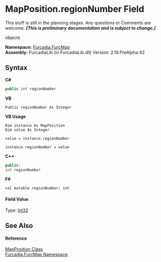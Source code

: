 # MapPosition.regionNumber Field
This stuff is still in the planning stages. Any questions or Comments are welcome. _**\[This is preliminary documentation and is subject to change.\]**_

objects

**Namespace:**&nbsp;<a href="N_Furcadia_FurcMap">Furcadia.FurcMap</a><br />**Assembly:**&nbsp;FurcadiaLib (in FurcadiaLib.dll) Version: 2.19.PreAlpha 42

## Syntax

**C#**<br />
``` C#
public int regionNumber
```

**VB**<br />
``` VB
Public regionNumber As Integer
```

**VB Usage**<br />
``` VB Usage
Dim instance As MapPosition
Dim value As Integer

value = instance.regionNumber

instance.regionNumber = value
```

**C++**<br />
``` C++
public:
int regionNumber
```

**F#**<br />
``` F#
val mutable regionNumber: int
```


#### Field Value
Type: <a href="http://msdn2.microsoft.com/en-us/library/td2s409d" target="_blank">Int32</a>

## See Also


#### Reference
<a href="T_Furcadia_FurcMap_MapPosition">MapPosition Class</a><br /><a href="N_Furcadia_FurcMap">Furcadia.FurcMap Namespace</a><br />